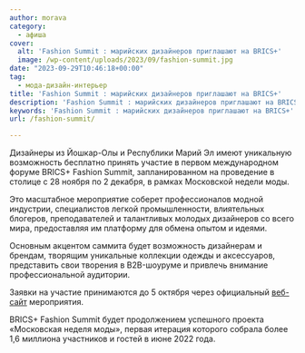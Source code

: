 ```yaml
---
author: morava
category:
  - афиша
cover:
  alt: 'Fashion Summit : марийских дизайнеров приглашают на BRICS+'
  image: /wp-content/uploads/2023/09/fashion-summit.jpg
date: "2023-09-29T10:46:18+00:00"
tag:
  - мода-дизайн-интерьер
title: 'Fashion Summit : марийских дизайнеров приглашают на BRICS+'
description: 'Fashion Summit : марийских дизайнеров приглашают на BRICS+'
keywords: 'Fashion Summit : марийских дизайнеров приглашают на BRICS+'
url: /fashion-summit/

---
```

Дизайнеры из Йошкар-Олы и Республики Марий Эл имеют уникальную возможность бесплатно принять участие в первом международном форуме BRICS+ Fashion Summit, запланированном на проведение в столице с 28 ноября по 2 декабря, в рамках Московской недели моды.

Это масштабное мероприятие соберет профессионалов модной индустрии, специалистов легкой промышленности, влиятельных блогеров, преподавателей и талантливых молодых дизайнеров со всего мира, предоставляя им платформу для обмена опытом и идеями.

Основным акцентом саммита будет возможность дизайнерам и брендам, творящим уникальные коллекции одежды и аксессуаров, представить свои творения в B2B-шоуруме и привлечь внимание профессиональной аудитории.

Заявки на участие принимаются до 5 октября через официальный [веб-сайт](https://fashionsummit.org/) мероприятия.

BRICS+ Fashion Summit будет продолжением успешного проекта «Московская неделя моды», первая итерация которого собрала более 1,6 миллиона участников и гостей в июне 2022 года.
